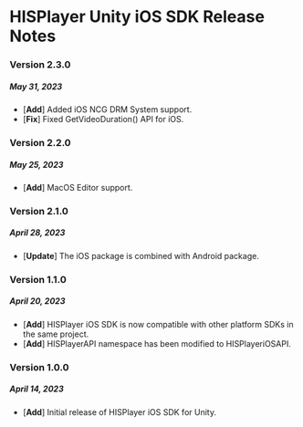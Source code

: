 # HISPlayer Unity iOS SDK Release Notes
### Version 2.3.0
##### May 31, 2023
- [**Add**] Added iOS NCG DRM System support.
- [**Fix**] Fixed GetVideoDuration() API for iOS.

### Version 2.2.0
##### May 25, 2023
- [**Add**] MacOS Editor support.

### Version 2.1.0
##### April 28, 2023
- [**Update**] The iOS package is combined with Android package.

### Version 1.1.0
##### April 20, 2023
- [**Add**] HISPlayer iOS SDK is now compatible with other platform SDKs in the same project.
- [**Add**] HISPlayerAPI namespace has been modified to HISPlayeriOSAPI.

### Version 1.0.0
##### April 14, 2023
- [**Add**] Initial release of HISPlayer iOS SDK for Unity.

